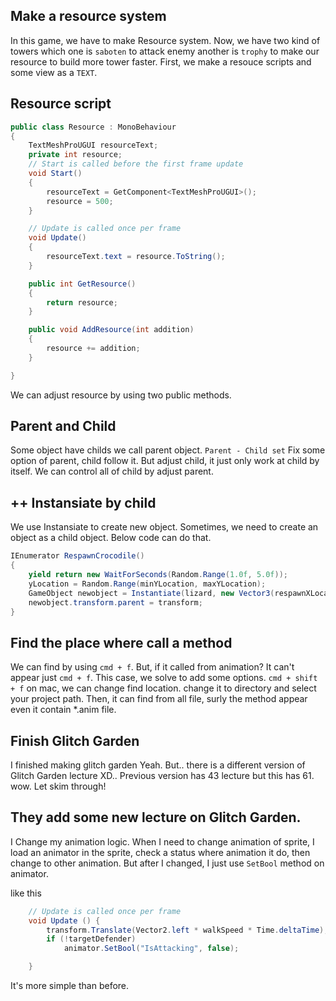## Make a resource system
In this game, we have to make Resource system. Now, we have two kind of towers which one is `saboten` to attack enemy another is `trophy` to make our resource to build more tower faster.
First, we make a resouce scripts and some view as a `TEXT`.

## Resource script

```C# 
public class Resource : MonoBehaviour
{
    TextMeshProUGUI resourceText;
    private int resource;
    // Start is called before the first frame update
    void Start()
    {
        resourceText = GetComponent<TextMeshProUGUI>();
        resource = 500;
    }

    // Update is called once per frame
    void Update()
    {
        resourceText.text = resource.ToString();
    }

    public int GetResource()
    {
        return resource;
    }

    public void AddResource(int addition)
    {
        resource += addition;
    }

}
```

We can adjust resource by using two public methods.

## Parent and Child
Some object have childs we call parent object. `Parent - Child set` Fix some option of parent, child follow it. But adjust child, it just only work at child by itself. We can control all of child by adjust parent.

## ++ Instansiate by child
We use Instansiate to create new object. Sometimes, we need to create an object as a child object.
Below code can do that.

```C#
IEnumerator RespawnCrocodile()
{
    yield return new WaitForSeconds(Random.Range(1.0f, 5.0f));
    yLocation = Random.Range(minYLocation, maxYLocation);
    GameObject newobject = Instantiate(lizard, new Vector3(respawnXLocation, yLocation), Quaternion.identity);
    newobject.transform.parent = transform;
}
```

## Find the place where call a method
We can find by using `cmd + f`. But, if it called from animation? It can't appear just `cmd + f`. This case, we solve to add some options. `cmd + shift + f` on mac, we can change find location. change it to directory and select your project path. Then, it can find from all file, surly the method appear even it contain *.anim file.

## Finish Glitch Garden
I finished making glitch garden Yeah. But.. there is a different version of Glitch Garden lecture XD..
Previous version has 43 lecture but this has 61. wow. Let skim through!

## They add some new lecture on Glitch Garden. 
I Change my animation logic. When I need to change animation of sprite, I load an animator in the sprite, check a status where animation it do, then change to other animation. 
But after I changed, I just use `SetBool` method on animator.

like this  
```C#
	// Update is called once per frame
	void Update () {
        transform.Translate(Vector2.left * walkSpeed * Time.deltaTime);
        if (!targetDefender)
            animator.SetBool("IsAttacking", false);

    }
````
It's more simple than before.
